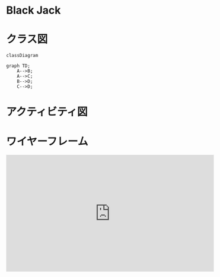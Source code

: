# Black Jack

# クラス図

```mermaid
classDiagram

graph TD;
    A-->B;
    A-->C;
    B-->D;
    C-->D;
```

# アクティビティ図

# ワイヤーフレーム

<iframe width="560" height="315" src="https://www.youtube.com/embed/M7lc1UVf-VE" frameborder="0" allow="accelerometer; autoplay; clipboard-write; encrypted-media; gyroscope; picture-in-picture" loading="lazy" allowfullscreen></iframe>
